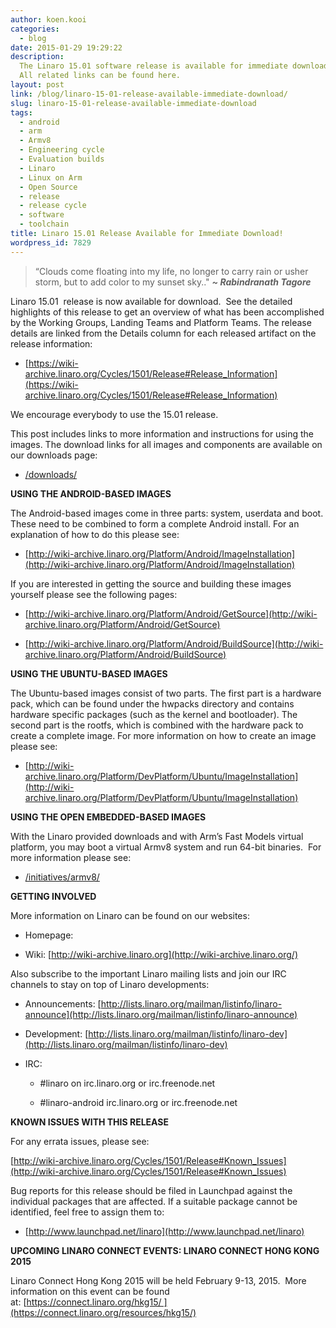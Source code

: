 ```yaml
---
author: koen.kooi
categories:
  - blog
date: 2015-01-29 19:29:22
description:
  The Linaro 15.01 software release is available for immediate download.
  All related links can be found here.
layout: post
link: /blog/linaro-15-01-release-available-immediate-download/
slug: linaro-15-01-release-available-immediate-download
tags:
  - android
  - arm
  - Armv8
  - Engineering cycle
  - Evaluation builds
  - Linaro
  - Linux on Arm
  - Open Source
  - release
  - release cycle
  - software
  - toolchain
title: Linaro 15.01 Release Available for Immediate Download!
wordpress_id: 7829
---
```


> “Clouds come floating into my life, no longer to carry rain or usher storm, but to add color to my sunset sky.." _**~ Rabindranath Tagore**_

Linaro 15.01  release is now available for download.  See the detailed highlights of this release to get an overview of what has been accomplished by the Working Groups, Landing Teams and Platform Teams. The release details are linked from the Details column for each released artifact on the release information:

- [https://wiki-archive.linaro.org/Cycles/1501/Release#Release_Information](https://wiki-archive.linaro.org/Cycles/1501/Release#Release_Information)

We encourage everybody to use the 15.01 release.

This post includes links to more information and instructions for using the images. The download links for all images and components are available on our downloads page:

- [/downloads/](/downloads/)

**USING THE ANDROID-BASED IMAGES**

The Android-based images come in three parts: system, userdata and boot. These need to be combined to form a complete Android install. For an explanation of how to do this please see:

- [http://wiki-archive.linaro.org/Platform/Android/ImageInstallation](http://wiki-archive.linaro.org/Platform/Android/ImageInstallation)

If you are interested in getting the source and building these images yourself please see the following pages:

- [http://wiki-archive.linaro.org/Platform/Android/GetSource](http://wiki-archive.linaro.org/Platform/Android/GetSource)

- [http://wiki-archive.linaro.org/Platform/Android/BuildSource](http://wiki-archive.linaro.org/Platform/Android/BuildSource)

**USING THE UBUNTU-BASED IMAGES**

The Ubuntu-based images consist of two parts. The first part is a hardware pack, which can be found under the hwpacks directory and contains hardware specific packages (such as the kernel and bootloader). The second part is the rootfs, which is combined with the hardware pack to create a complete image. For more information on how to create an image please see:

- [http://wiki-archive.linaro.org/Platform/DevPlatform/Ubuntu/ImageInstallation](http://wiki-archive.linaro.org/Platform/DevPlatform/Ubuntu/ImageInstallation)

**USING THE OPEN EMBEDDED-BASED IMAGES**

With the Linaro provided downloads and with Arm’s Fast Models virtual platform, you may boot a virtual Armv8 system and run 64-bit binaries.  For more information please see:

- [/initiatives/armv8/](/engineering/)

**GETTING INVOLVED**

More information on Linaro can be found on our websites:

- Homepage: [](/)

- Wiki: [http://wiki-archive.linaro.org](http://wiki-archive.linaro.org/)

Also subscribe to the important Linaro mailing lists and join our IRC channels to stay on top of Linaro developments:

- Announcements: [http://lists.linaro.org/mailman/listinfo/linaro-announce](http://lists.linaro.org/mailman/listinfo/linaro-announce)

- Development: [http://lists.linaro.org/mailman/listinfo/linaro-dev](http://lists.linaro.org/mailman/listinfo/linaro-dev)

- IRC:

  - #linaro on irc.linaro.org or irc.freenode.net

  - #linaro-android irc.linaro.org or irc.freenode.net

**KNOWN ISSUES WITH THIS RELEASE**

For any errata issues, please see:

[http://wiki-archive.linaro.org/Cycles/1501/Release#Known_Issues](http://wiki-archive.linaro.org/Cycles/1501/Release#Known_Issues)

Bug reports for this release should be filed in Launchpad against the individual packages that are affected. If a suitable package cannot be identified, feel free to assign them to:

- [http://www.launchpad.net/linaro](http://www.launchpad.net/linaro)

**UPCOMING LINARO CONNECT EVENTS: LINARO CONNECT HONG KONG 2015**

Linaro Connect Hong Kong 2015 will be held February 9-13, 2015.  More information on this event can be found at: [https://connect.linaro.org/hkg15/ ](https://connect.linaro.org/resources/hkg15/)
